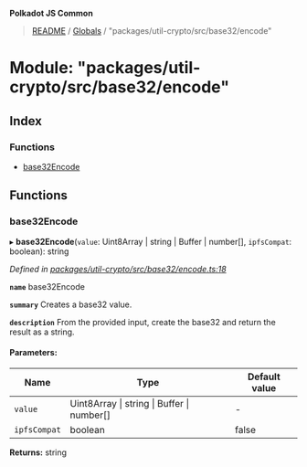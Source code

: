 **Polkadot JS Common**

> [README](../README.md) / [Globals](../globals.md) / "packages/util-crypto/src/base32/encode"

# Module: "packages/util-crypto/src/base32/encode"

## Index

### Functions

* [base32Encode](_packages_util_crypto_src_base32_encode_.md#base32encode)

## Functions

### base32Encode

▸ **base32Encode**(`value`: Uint8Array \| string \| Buffer \| number[], `ipfsCompat`: boolean): string

*Defined in [packages/util-crypto/src/base32/encode.ts:18](https://github.com/polkadot-js/common/blob/30198d1a/packages/util-crypto/src/base32/encode.ts#L18)*

**`name`** base32Encode

**`summary`** Creates a base32 value.

**`description`** 
From the provided input, create the base32 and return the result as a string.

#### Parameters:

Name | Type | Default value |
------ | ------ | ------ |
`value` | Uint8Array \| string \| Buffer \| number[] | - |
`ipfsCompat` | boolean | false |

**Returns:** string
